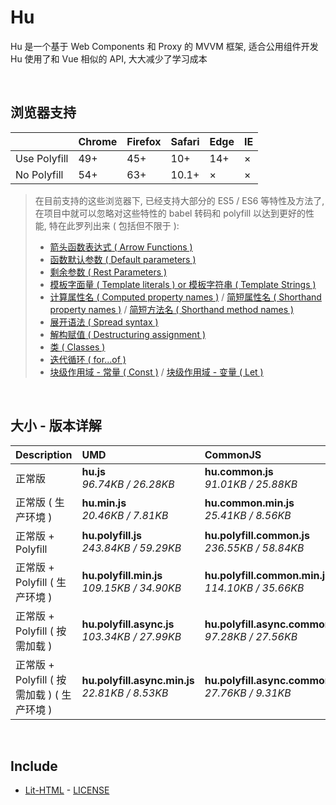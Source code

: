 # Hu
Hu 是一个基于 Web Components 和 Proxy 的 MVVM 框架, 适合公用组件开发<br>
Hu 使用了和 Vue 相似的 API, 大大减少了学习成本

<br>

## 浏览器支持

|              | Chrome | Firefox | Safari | Edge | IE |
| :-           | :-     | :-      | :-     | :-   | :- |
| Use Polyfill | 49+    | 45+     | 10+    | 14+  | ×  |
| No Polyfill  | 54+    | 63+     | 10.1+  | ×    | ×  |

> 在目前支持的这些浏览器下, 已经支持大部分的 ES5 / ES6 等特性及方法了,<br>
> 在项目中就可以忽略对这些特性的 babel 转码和 polyfill 以达到更好的性能, 特在此罗列出来 ( 包括但不限于 ): <br>
  > - [箭头函数表达式 ( Arrow Functions )](https://developer.mozilla.org/zh-CN/docs/Web/JavaScript/Reference/Functions/Arrow_functions)
  > - [函数默认参数 ( Default parameters )](https://developer.mozilla.org/zh-CN/docs/Web/JavaScript/Reference/Functions/Default_parameters)
  > - [剩余参数 ( Rest Parameters )](https://developer.mozilla.org/zh-CN/docs/Web/JavaScript/Reference/Functions/Rest_parameters)
  > - [模板字面量 ( Template literals ) or 模板字符串 ( Template Strings )](https://developer.mozilla.org/zh-CN/docs/Web/JavaScript/Reference/template_strings)
  > - [计算属性名 ( Computed property names )](https://developer.mozilla.org/zh-CN/docs/Web/JavaScript/Reference/Operators/Object_initializer#计算属性名) / [简短属性名 ( Shorthand property names )](https://developer.mozilla.org/zh-CN/docs/Web/JavaScript/Reference/Operators/Object_initializer#属性定义) / [简短方法名 ( Shorthand method names )](https://developer.mozilla.org/zh-CN/docs/Web/JavaScript/Reference/Operators/Object_initializer#方法定义)
  > - [展开语法 ( Spread syntax )](https://developer.mozilla.org/zh-CN/docs/Web/JavaScript/Reference/Operators/Spread_syntax)
  > - [解构赋值 ( Destructuring assignment )](https://developer.mozilla.org/zh-CN/docs/Web/JavaScript/Reference/Operators/Destructuring_assignment)
  > - [类 ( Classes )](https://developer.mozilla.org/zh-CN/docs/Web/JavaScript/Reference/Classes)
  > - [迭代循环 ( for...of )](https://developer.mozilla.org/zh-CN/docs/Web/JavaScript/Reference/Statements/for...of)
  > - [块级作用域 - 常量 ( Const )](https://developer.mozilla.org/zh-CN/docs/Web/JavaScript/Reference/Statements/const) / [块级作用域 - 变量 ( Let )](https://developer.mozilla.org/zh-CN/docs/Web/JavaScript/Reference/Statements/let)

<br>

## 大小 - 版本详解
| Description | UMD | CommonJS | ES Module |
| :- | :- | :- | :- |
| 正常版 | **hu.js**<br>*96.74KB / 26.28KB* | **hu.common.js**<br>*91.01KB / 25.88KB* | **hu.esm.js**<br>*91.00KB / 25.86KB* |
| 正常版 ( 生产环境 ) | **hu.min.js**<br>*20.46KB / 7.81KB* | **hu.common.min.js**<br>*25.41KB / 8.56KB* | **hu.esm.min.js**<br>*20.29KB / 7.74KB* |
| 正常版 + Polyfill | **hu.polyfill.js**<br>*243.84KB / 59.29KB* | **hu.polyfill.common.js**<br>*236.55KB / 58.84KB* | **hu.polyfill.esm.js**<br>*236.54KB / 58.82KB* |
| 正常版 + Polyfill ( 生产环境 ) | **hu.polyfill.min.js**<br>*109.15KB / 34.90KB* | **hu.polyfill.common.min.js**<br>*114.10KB / 35.66KB* | **hu.polyfill.esm.min.js**<br>*108.98KB / 34.83KB* |
| 正常版 + Polyfill ( 按需加载 ) | **hu.polyfill.async.js**<br>*103.34KB / 27.99KB* | **hu.polyfill.async.common.js**<br>*97.28KB / 27.56KB* | **hu.polyfill.async.esm.js**<br>*97.27KB / 27.54KB* |
| 正常版 + Polyfill ( 按需加载 ) ( 生产环境 ) | **hu.polyfill.async.min.js**<br>*22.81KB / 8.53KB* | **hu.polyfill.async.common.min.js**<br>*27.76KB / 9.31KB* | **hu.polyfill.async.esm.min.js**<br>*22.64KB / 8.47KB* |

<br>

## Include
  - [Lit-HTML](https://github.com/Polymer/lit-html) \- [LICENSE](https://github.com/Polymer/lit-html/blob/master/LICENSE)